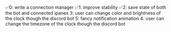 ✅0: write a connection manager
✅1: improve stability
✅2: save state of both the bot  and connected ipanes 
3: user can change color and brightness of the clock though the discord bot
5: fancy notification animation
4: user can change the timezone of the clock though the discord bot
